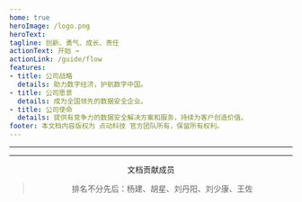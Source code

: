 ```yaml
---
home: true
heroImage: /logo.png
heroText: 
tagline: 创新、勇气、成长、责任
actionText: 开始 →
actionLink: /guide/flow
features:
- title: 公司战略
  details: 助力数字经济，护航数字中国。
- title: 公司愿景
  details: 成为全国领先的数据安全企业。
- title: 公司使命
  details: 提供有竞争力的数据安全解决方案和服务，持续为客户创造价值。
footer: 本文档内容版权为 点动科技 官方团队所有，保留所有权利。
---
```


---
---
<center>文档贡献成员</center>

><center>排名不分先后：杨建、胡星、刘丹阳、刘少康、王佐</center>
